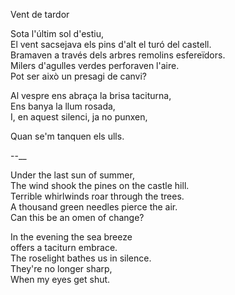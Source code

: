 Vent de tardor  
  
Sota l'últim sol d'estiu,  
El vent sacsejava els pins d'alt el turó del castell.  
Bramaven a través dels arbres remolins esfereïdors.  
Milers d'agulles verdes perforaven l'aire.  
Pot ser això un presagi de canvi?  
  
Al vespre ens abraça la brisa taciturna,  
Ens banya la llum rosada,  
I, en aquest silenci, ja no punxen,  
  
Quan se'm tanquen els ulls.  
  
--__  
  
Under the last sun of summer,  
The wind shook the pines on the castle hill.  
Terrible whirlwinds roar through the trees.  
A thousand green needles pierce the air.  
Can this be an omen of change?  
  
In the evening the sea breeze  
offers a taciturn embrace.  
The roselight bathes us in silence.  
They're no longer sharp,  
When my eyes get shut.  